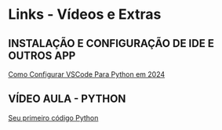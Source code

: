 # Links - Vídeos e Extras


## INSTALAÇÃO E CONFIGURAÇÃO DE IDE E OUTROS APP
[Como Configurar VSCode Para Python em 2024](https://www.youtube.com/watch?v=BSjdcLzgfIw&t=10s)

## VÍDEO AULA - PYTHON

[Seu primeiro código Python](https://www.youtube.com/watch?v=-vpNfWtVufY&list=PLyqOvdQmGdTSEPnO0DKgHlkXb8x3cyglD&index=3)
